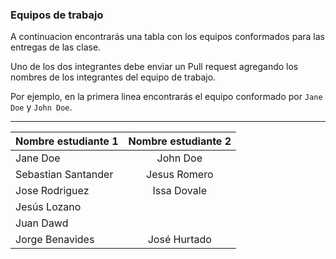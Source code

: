 ### Equipos de trabajo

A continuacion encontrarás una tabla con los equipos conformados para las entregas de las clase.

Uno de los dos integrantes debe enviar un Pull request agregando los nombres de los integrantes del equipo de trabajo. 

Por ejemplo, en la primera linea encontrarás el equipo conformado por `Jane Doe` y `John Doe`.


---
| Nombre estudiante 1 | Nombre estudiante 2           | 
| ------------- |:-------------:| 
|   Jane Doe    | John Doe      |
| Sebastian Santander | Jesus Romero |
| Jose Rodriguez | Issa Dovale |
| Jesús Lozano |  |
| Juan Dawd |  |
| Jorge Benavides | José Hurtado |
